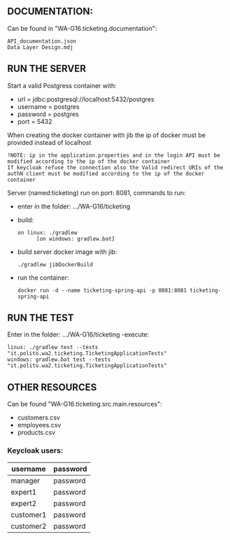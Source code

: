## DOCUMENTATION:
Can be found in "WA-G16.ticketing.documentation":
   
    API_documentation.json
    Data Layer Design.mdj
## RUN THE SERVER
Start a valid Postgress container with: 
- url = jdbc:postgresql://localhost:5432/postgres
- username = postgres
- password = postgres
- port = 5432

When creating the docker container with jib the ip of docker must be provided instead of localhost

    !NOTE: ip in the application.properties and in the login API must be modified according to the ip of the docker container
    If keycloak refuse the connection also the Valid redirect URIs of the authN client must be modified according to the ip of the docker container 

Server (named:ticketing) run on port: 8081, commands to run:
- enter in the folder: .../WA-G16/ticketing
- build:
 
      on linux: ./gradlew
            [on windows: gradlew.bat]
- build server docker image with jib: 
      
      ./gradlew jibDockerBuild
- run the container:

      docker run -d --name ticketing-spring-api -p 8081:8081 ticketing-spring-api

## RUN THE TEST
Enter in the folder: .../WA-G16/ticketing
-execute: 
        
    linux: ./gradlew test --tests "it.polito.wa2.ticketing.TicketingApplicationTests"
    windows: gradlew.bat test --tests "it.polito.wa2.ticketing.TicketingApplicationTests"
    
## OTHER RESOURCES
Can be found "WA-G16.ticketing.src.main.resources":
        
- customers.csv
- employees.csv
- products.csv

### Keycloak users:


| username  | password |
|-----------|----------|
| manager   | password |
| expert1   | password |
| expert2   | password |
| customer1 | password |
| customer2 | password |
